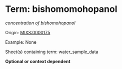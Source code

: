 # Term: bishomomohopanol

*concentration of bishomohopanol*

Origin: [MIXS:0000175](https://w3id.org/mixs/0000175)

Example: None

Sheet(s) containing term: water_sample_data

**Optional or context dependent**